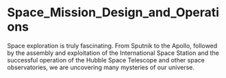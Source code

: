 # Space_Mission_Design_and_Operations
Space exploration is truly fascinating. From Sputnik to the Apollo, followed by the assembly and exploitation of the International Space Station and the successful operation of the Hubble Space Telescope and other space observatories, we are uncovering many mysteries of our universe. 
